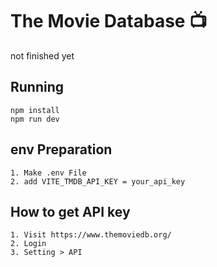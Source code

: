 # The Movie Database 📺
not finished yet

## Running
```
npm install
npm run dev
```

## env Preparation
```
1. Make .env File
2. add VITE_TMDB_API_KEY = your_api_key
```
## How to get API key
```
1. Visit https://www.themoviedb.org/
2. Login
3. Setting > API
```
